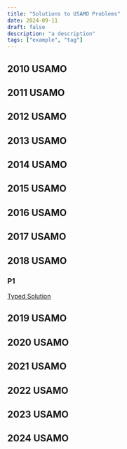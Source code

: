 ```yaml
---
title: "Solutions to USAMO Problems"
date: 2024-09-11
draft: false
description: "a description"
tags: ["example", "tag"]
---
```

## 2010 USAMO

## 2011 USAMO

## 2012 USAMO

## 2013 USAMO

## 2014 USAMO

## 2015 USAMO

## 2016 USAMO

## 2017 USAMO

## 2018 USAMO

### P1

[Typed Solution](2018_USAMO_P1.pdf)

## 2019 USAMO

## 2020 USAMO

## 2021 USAMO 

## 2022 USAMO

## 2023 USAMO

## 2024 USAMO
